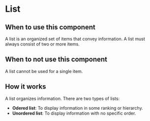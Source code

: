 # List

## When to use this component

A list is an organized set of items that convey information. A list must always consist of two or more items.

## When to not use this component

A list cannot be used for a single item.

## How it works

A list organizes information. There are two types of lists:

* **Odered list**: To display information in some ranking or hierarchy.
* **Unordered list**: To display information with no specific order.

